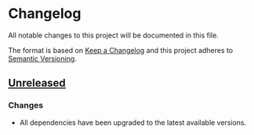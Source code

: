 # Changelog

All notable changes to this project will be documented in this file.

The format is based on [Keep a Changelog](http://keepachangelog.com)
and this project adheres to
[Semantic Versioning](http://semver.org/spec/v2.0.0.html).

## [Unreleased]

### Changes

- All dependencies have been upgraded to the latest available versions.

[Unreleased]: https://github.com/logicblocks/component.flyway-migrator/compare/0.1.0...HEAD
